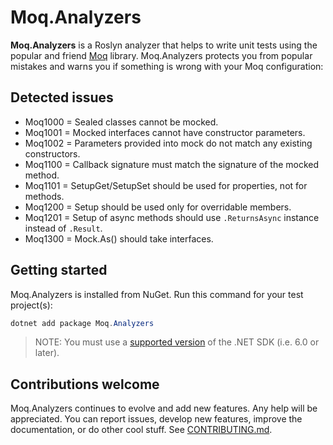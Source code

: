 # Moq.Analyzers

**Moq.Analyzers** is a Roslyn analyzer that helps to write unit tests using the popular and friend
[Moq](https://github.com/devlooped/moq) library. Moq.Analyzers protects you from popular mistakes and warns you if
something is wrong with your Moq configuration:

## Detected issues

* Moq1000 = Sealed classes cannot be mocked.
* Moq1001 = Mocked interfaces cannot have constructor parameters.
* Moq1002 = Parameters provided into mock do not match any existing constructors.
* Moq1100 = Callback signature must match the signature of the mocked method.
* Moq1101 = SetupGet/SetupSet should be used for properties, not for methods.
* Moq1200 = Setup should be used only for overridable members.
* Moq1201 = Setup of async methods should use `.ReturnsAsync` instance instead of `.Result`.
* Moq1300 = Mock.As() should take interfaces.


## Getting started

Moq.Analyzers is installed from NuGet. Run this command for your test project(s):

```powershell
dotnet add package Moq.Analyzers
```

> NOTE: You must use a [supported version](https://dotnet.microsoft.com/en-us/platform/support/policy/dotnet-core) of
> the .NET SDK (i.e. 6.0 or later).

## Contributions welcome

Moq.Analyzers continues to evolve and add new features. Any help will be appreciated. You can report issues,
develop new features, improve the documentation, or do other cool stuff. See [CONTRIBUTING.md](./CONTRIBUTING.md).
